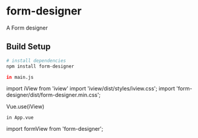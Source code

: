 # form-designer
 A Form designer

## Build Setup

``` bash
# install dependencies
npm install form-designer

in main.js
```
import iView from 'iview'
import 'iview/dist/styles/iview.css';
import 'form-designer/dist/form-designer.min.css';

Vue.use(iView)
```
in App.vue
```
  import formView from 'form-designer';
```